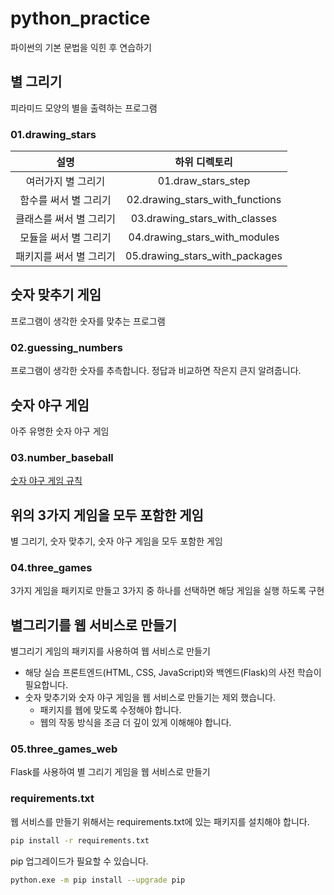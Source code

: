 # python_practice

파이썬의 기본 문법을 익힌 후 연습하기

## 별 그리기

피라미드 모양의 별을 출력하는 프로그램

### 01.drawing_stars

| 설명 | 하위 디렉토리 |
|:---:|:---:|
| 여러가지 별 그리기 | 01.draw_stars_step |
| 함수를 써서 별 그리기 | 02.drawing_stars_with_functions |
| 클래스를 써서 별 그리기 | 03.drawing_stars_with_classes |
| 모듈을 써서 별 그리기 | 04.drawing_stars_with_modules |
| 패키지를 써서 별 그리기 | 05.drawing_stars_with_packages |

## 숫자 맞추기 게임

프로그램이 생각한 숫자를 맞추는 프로그램

### 02.guessing_numbers

프로그램이 생각한 숫자를 추측합니다. 정답과 비교하면 작은지 큰지 알려줍니다.

<!-- | 설명 | 소스 디렉토리 |
|:---:|:---:|
| 숫자 맞추기 | 01.guessing_numbers | -->

## 숫자 야구 게임

아주 유명한 숫자 야구 게임

### 03.number_baseball

[숫자 야구 게임 규칙](https://namu.wiki/w/%EC%88%AB%EC%9E%90%EC%95%BC%EA%B5%AC)

## 위의 3가지 게임을 모두 포함한 게임

별 그리기, 숫자 맞추기, 숫자 야구 게임을 모두 포함한 게임

### 04.three_games

3가지 게임을 패키지로 만들고 3가지 중 하나를 선택하면 해당 게임을 실행 하도록 구현

## 별그리기를 웹 서비스로 만들기

별그리기 게임의 패키지를 사용하여 웹 서비스로 만들기

- 해당 실습 프론트엔드(HTML, CSS, JavaScript)와 백엔드(Flask)의 사전 학습이 필요합니다.
- 숫자 맞추기와 숫자 야구 게임을 웹 서비스로 만들기는 제외 했습니다.
  - 패키지를 웹에 맞도록 수정해야 합니다.
  - 웹의 작동 방식을 조금 더 깊이 있게 이해해야 합니다.

### 05.three_games_web

Flask를 사용하여 별 그리기 게임을 웹 서비스로 만들기

### requirements.txt

웹 서비스를 만들기 위해서는 requirements.txt에 있는 패키지를 설치해야 합니다.

```bash
pip install -r requirements.txt
```

pip 업그레이드가 필요할 수 있습니다.

```bash
python.exe -m pip install --upgrade pip
```